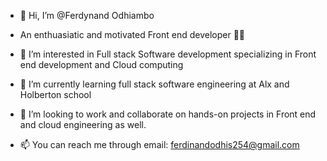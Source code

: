 - 👋 Hi, I’m @Ferdynand Odhiambo 
- An enthuasiatic and motivated Front end developer 🏅🏅
- 👀 I’m interested in Full stack Software development specializing in Front end development and Cloud computing
- 🌱 I’m currently learning full stack software engineering at Alx and Holberton school 
- 💞️ I’m looking to work and collaborate on hands-on projects in Front end and cloud engineering as well.

- 📫 You can reach me through email: ferdinandodhis254@gmail.com 

<!---
MeFerdi/MeFerdi is a ✨ special ✨ repository because its `README.md` (this file) appears on your GitHub profile.
You can click the Preview link to take a look at your changes.
--->
